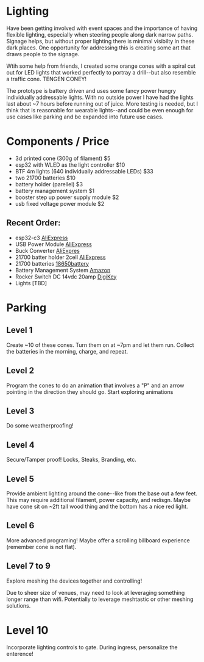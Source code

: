 # Lighting
Have been getting involved with event spaces and the importance of having flexible lighting, especially when steering people along dark narrow paths.  Signage helps, but without proper lighting there is minimal visibilty in these dark places.  One opportunity for addressing this is creating some art that draws people to the signage.

Wtih some help from friends, I created some orange cones with a spiral cut out for LED lights that worked perfectly to portray a drill--but also resemble a traffic cone.  TENGEN CONEY!  

The prototype is battery driven and uses some fancy power hungry individually addressable lights.  With no outside power I have had the lights last about ~7 hours before running out of juice.  More testing is needed, but I think that is reasonable for wearable lights--and could be even enough for use cases like parking and be expanded into future use cases.

# Components / Price
* 3d printed cone (300g of filament) $5
* esp32 with WLED as the light controller $10
* BTF 4m lights (640 individually addressable LEDs) $33
* two 21700 batteries $10
* battery holder (parellel) $3
* battery management system $1
* booster step up power supply module $2
* usb fixed voltage power module $2

## Recent Order:
* esp32-c3 [AliExpress](https://www.aliexpress.us/item/3256807018729495.html)
* USB Power Module [AliExpress](https://www.aliexpress.us/item/3256805992876765.html)
* Buck Converter [AliExpres](https://www.aliexpress.us/item/3256805844723148.html)
* 21700 batter holder 2cell [AliExpress](https://www.aliexpress.us/item/3256802885555629.html)
* 21700 batteries [18650battery](https://18650battery.com/products/samsung-50e-21700-5000mah-9-8a-battery)
* Battery Management System [Amazon](https://www.amazon.com/dp/B08MPXHFJB)
* Rocker Switch DC 14vdc 20amp [DigiKey](https://www.digikey.com/en/products/detail/visual-communications-company-vcc/VRS-1-Q2PSI-20KNN-0-M1/26812230)
* Lights [TBD]

# Parking
## Level 1
Create ~10 of these cones.  Turn them on at ~7pm and let them run.  Collect the batteries in the morning, charge, and repeat.

## Level 2
Program the cones to do an animation that involves a "P" and an arrow pointing in the direction they should go.  Start exploring animations

## Level 3
Do some weatherproofing!

## Level 4
Secure/Tamper proof!  Locks, Steaks, Branding, etc.

## Level 5
Provide ambient lighting around the cone--like from the base out a few feet.  This may require additional filament, power capacity, and redisgn.  Maybe have cone sit on ~2ft tall wood thing and the bottom has a nice red light.

## Level 6
More advanced programing!  Maybe offer a scrolling billboard experience (remember cone is not flat).

## Level 7 to 9
Explore meshing the devices together and controlling!

Due to sheer size of venues, may need to look at leveraging something longer range than wifi.  Potentially to leverage meshtastic or other meshing solutions.

# Level 10
Incorporate lighting controls to gate.  During ingress, personalize the enterence!